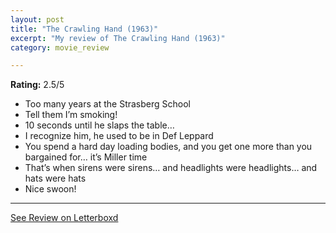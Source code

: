 ```yaml
---
layout: post
title: "The Crawling Hand (1963)"
excerpt: "My review of The Crawling Hand (1963)"
category: movie_review

---
```


**Rating:** 2.5/5

* Too many years at the Strasberg School
* Tell them I’m smoking!
* 10 seconds until he slaps the table…
* I recognize him, he used to be in Def Leppard
* You spend a hard day loading bodies, and you get one more than you bargained for… it’s Miller time
* That’s when sirens were sirens… and headlights were headlights… and hats were hats
* Nice swoon!

<hr>

[See Review on Letterboxd](https://boxd.it/4wa98j)
